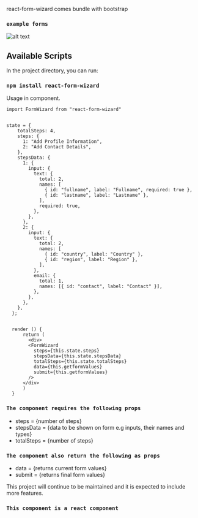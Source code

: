 
react-form-wizard comes bundle with bootstrap 


### `example forms`
![alt text](https://github.com/philipappiah/react-form-wizard/blob/master/public/img/screenshot.PNG)

## Available Scripts

In the project directory, you can run:

### `npm install react-form-wizard`

Usage in component.<br />


```
import FormWizard from "react-form-wizard" 


state = {
    totalSteps: 4,
    steps: {
      1: "Add Profile Information",
      2: "Add Contact Details",
    },
    stepsData: {
      1: {
        input: {
          text: {
            total: 2,
            names: [
              { id: "fullname", label: "Fullname", required: true },
              { id: "lastname", label: "Lastname" },
            ],
            required: true,
          },
        },
      },
      2: {
        input: {
          text: {
            total: 2,
            names: [
              { id: "country", label: "Country" },
              { id: "region", label: "Region" },
            ],
          },
          email: {
            total: 1,
            names: [{ id: "contact", label: "Contact" }],
          },
        },
      },
    },
  };


  render () {
      return (
        <div>
        <FormWizard
          steps={this.state.steps}
          stepsData={this.state.stepsData}
          totalSteps={this.state.totalSteps}
          data={this.getformValues}
          submit={this.getformValues}
        />
      </div>
      )
  }
```




###  `The component requires the following props` <br />
 - steps = {number of steps}
 - stepsData = {data to be shown on form e.g inputs, their names and types} 
 - totalSteps = {number of steps} 
 



### `The component also return the following as props` <br />
 - data = {returns current form values}
 - submit = {returns final form values} 

 




This project will continue to be maintained and it is expected to include more features.<br />


### `This component is a react component`

